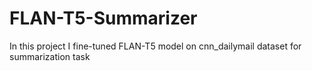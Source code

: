 # FLAN-T5-Summarizer
In this project I fine-tuned FLAN-T5 model on cnn_dailymail dataset for summarization task

